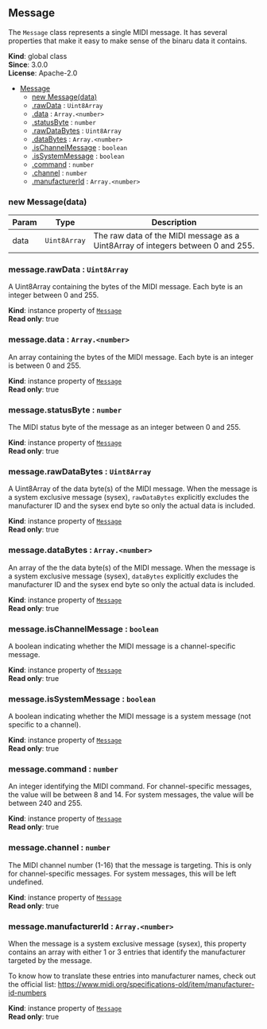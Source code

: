 <a name="Message"></a>

## Message
The `Message` class represents a single MIDI message. It has several properties that make it
easy to make sense of the binaru data it contains.

**Kind**: global class  
**Since**: 3.0.0  
**License**: Apache-2.0  

* [Message](#Message)
    * [new Message(data)](#new_Message_new)
    * [.rawData](#Message+rawData) : <code>Uint8Array</code>
    * [.data](#Message+data) : <code>Array.&lt;number&gt;</code>
    * [.statusByte](#Message+statusByte) : <code>number</code>
    * [.rawDataBytes](#Message+rawDataBytes) : <code>Uint8Array</code>
    * [.dataBytes](#Message+dataBytes) : <code>Array.&lt;number&gt;</code>
    * [.isChannelMessage](#Message+isChannelMessage) : <code>boolean</code>
    * [.isSystemMessage](#Message+isSystemMessage) : <code>boolean</code>
    * [.command](#Message+command) : <code>number</code>
    * [.channel](#Message+channel) : <code>number</code>
    * [.manufacturerId](#Message+manufacturerId) : <code>Array.&lt;number&gt;</code>

<a name="new_Message_new"></a>

### new Message(data)

| Param | Type | Description |
| --- | --- | --- |
| data | <code>Uint8Array</code> | The raw data of the MIDI message as a Uint8Array of integers between 0 and 255. |

<a name="Message+rawData"></a>

### message.rawData : <code>Uint8Array</code>
A Uint8Array containing the bytes of the MIDI message. Each byte is an integer between 0 and
255.

**Kind**: instance property of [<code>Message</code>](#Message)  
**Read only**: true  
<a name="Message+data"></a>

### message.data : <code>Array.&lt;number&gt;</code>
An array containing the bytes of the MIDI message. Each byte is an integer is between 0 and
255.

**Kind**: instance property of [<code>Message</code>](#Message)  
**Read only**: true  
<a name="Message+statusByte"></a>

### message.statusByte : <code>number</code>
The MIDI status byte of the message as an integer between 0 and 255.

**Kind**: instance property of [<code>Message</code>](#Message)  
**Read only**: true  
<a name="Message+rawDataBytes"></a>

### message.rawDataBytes : <code>Uint8Array</code>
A Uint8Array of the data byte(s) of the MIDI message. When the message is a system exclusive
message (sysex), `rawDataBytes` explicitly excludes the manufacturer ID and the sysex end
byte so only the actual data is included.

**Kind**: instance property of [<code>Message</code>](#Message)  
**Read only**: true  
<a name="Message+dataBytes"></a>

### message.dataBytes : <code>Array.&lt;number&gt;</code>
An array of the the data byte(s) of the MIDI message. When the message is a system exclusive
message (sysex), `dataBytes` explicitly excludes the manufacturer ID and the sysex end
byte so only the actual data is included.

**Kind**: instance property of [<code>Message</code>](#Message)  
**Read only**: true  
<a name="Message+isChannelMessage"></a>

### message.isChannelMessage : <code>boolean</code>
A boolean indicating whether the MIDI message is a channel-specific message.

**Kind**: instance property of [<code>Message</code>](#Message)  
**Read only**: true  
<a name="Message+isSystemMessage"></a>

### message.isSystemMessage : <code>boolean</code>
A boolean indicating whether the MIDI message is a system message (not specific to a
channel).

**Kind**: instance property of [<code>Message</code>](#Message)  
**Read only**: true  
<a name="Message+command"></a>

### message.command : <code>number</code>
An integer identifying the MIDI command. For channel-specific messages, the value will be
between 8 and 14. For system messages, the value will be between 240 and 255.

**Kind**: instance property of [<code>Message</code>](#Message)  
**Read only**: true  
<a name="Message+channel"></a>

### message.channel : <code>number</code>
The MIDI channel number (1-16) that the message is targeting. This is only for
channel-specific messages. For system messages, this will be left undefined.

**Kind**: instance property of [<code>Message</code>](#Message)  
**Read only**: true  
<a name="Message+manufacturerId"></a>

### message.manufacturerId : <code>Array.&lt;number&gt;</code>
When the message is a system exclusive message (sysex), this property contains an array with
either 1 or 3 entries that identify the manufacturer targeted by the message.

To know how to translate these entries into manufacturer names, check out the official list:
https://www.midi.org/specifications-old/item/manufacturer-id-numbers

**Kind**: instance property of [<code>Message</code>](#Message)  
**Read only**: true  
